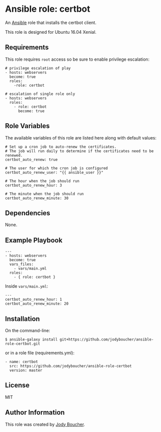 # Ansible role: certbot


An [Ansible](https://www.ansible.com/) role that installs the certbot client.

This role is designed for Ubuntu 16.04 Xenial.

## Requirements

This role requires `root` access so be sure to enable privilege escalation:

```
# privilege escalation of play
- hosts: webservers
  become: true
  roles:
    -role: certbot

# escalation of single role only
- hosts: webservers
  roles:
    - role: certbot
      become: true
```

## Role Variables

The available variables of this role are listed here along with default values:
```
# Set up a cron job to auto-renew the certificates.
# The job will run daily to determine if the certificates need to be renewed.
certbot_auto_renew: true

# The user for which the cron job is configured
certbot_auto_renew_user: "{{ ansible_user }}"

# The hour when the job should run
certbot_auto_renew_hour: 3

# The minute when the job should run
certbot_auto_renew_minute: 30

```

## Dependencies

None.

## Example Playbook

```
---
- hosts: webservers
  become: true
  vars_files:
    - vars/main.yml
  roles:
    - { role: certbot }
```

Inside `vars/main.yml`:

```
---
certbot_auto_renew_hour: 1
certbot_auto_renew_minute: 20
```

## Installation

On the command-line:
```
$ ansible-galaxy install git+https://github.com/jodyboucher/ansible-role-certbot.git
```

or in a role file (requirements.yml):

```
- name: certbot
  src: https://github.com/jodyboucher/ansible-role-certbot
  version: master
```

## License

MIT

## Author Information

This role was created by [Jody Boucher](https://jodyboucher.com/).
